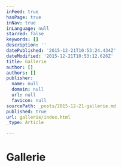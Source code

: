 ```yaml
---
inFeed: true
hasPage: true
inNav: true
inLanguage: null
starred: false
keywords: []
description: ''
datePublished: '2015-12-21T10:53:24.434Z'
dateModified: '2015-12-21T10:53:12.626Z'
title: Gallerie
author: []
authors: []
publisher:
  name: null
  domain: null
  url: null
  favicon: null
sourcePath: _posts/2015-12-21-gallerie.md
published: true
url: gallerie/index.html
_type: Article

---
```

# Gallerie